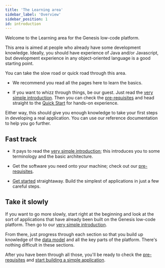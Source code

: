 ```yaml
---
title: 'The Learning area'
sidebar_label: 'Overview'
sidebar_position: 1
id: introduction
---
```


Welcome to the Learning area for the Genesis low-code platform.



This area is aimed at people who already have some development knowledge. Ideally, you should have experience of Java and/or Javascript, but development experience in any object-oriented language is a good starting point.



You can take the slow road or quick road through this area.



-   We recommend you read all the pages here to learn the basics.

-   If you want to whizz through things, be our guest. Just read the [very simple introduction](/getting-started/learn-the-basics/simple-introduction/). Then you can check the [pre-requisites](/getting-started/prerequisites/hardware-and-software/) and head straight to the [Quick Start](/getting-started/quick-start/) for hands-on experience.



Either way, this should give you enough knowledge to take your first steps in developing a real application. You can use our reference documentation to help you go further.



## Fast track



- It pays to read the [very simple introduction](/getting-started/learn-the-basics/simple-introduction/); this introduces you to some terminology and the basic architecture.



- Get the software you need onto your machine; check out our [pre-requisites](/getting-started/prerequisites/hardware-and-software/).



- [Get started](/getting-started/quick-start/) straightaway. Build the simplest of applications in just a few careful steps.



## Take it slowly



If you want to go more slowly, start right at the beginning and look at the sort of applications that have already been built on the Genesis low-code platform. Then go to our [very simple introduction](/getting-started/learn-the-basics/simple-introduction/).



From there, just progress through each section so that you build up knowledge of the [data model](/getting-started/learn-the-basics/data-model/inside-a-fields-dictionary/) and all the key parts of the platform. There's nothing difficult in these sections.



After you have been through all those, you'll be ready to check the [pre-requisites](/getting-started/prerequisites/hardware-and-software/) and [start building a simple application](/getting-started/quick-start/).
